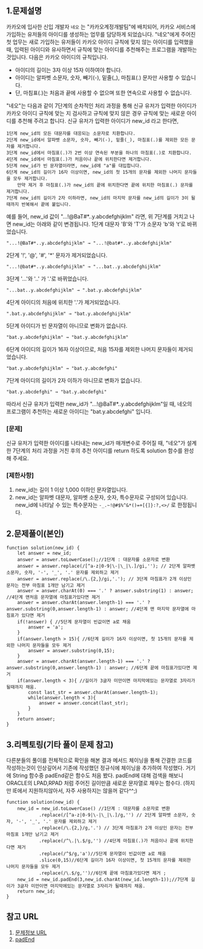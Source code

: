 ## 1.문제설명
카카오에 입사한 신입 개발자 ```네오``` 는 "카카오계정개발팀"에 배치되어, 카카오 서비스에 가입하는 유저들의 아이디를 생성하는 업무를 담당하게 되었습니다. "네오"에게 주어진 첫 업무는 새로 가입하는 유저들이 카카오 아이디 규칙에 맞지 않는 아이디를 입력했을 때, 입력된 아이디와 유사하면서 규칙에 맞는 아이디를 추천해주는 프로그램을 개발하는 것입니다.
다음은 카카오 아이디의 규칙입니다.

- 아이디의 길이는 3자 이상 15자 이하여야 합니다.
- 아이디는 알파벳 소문자, 숫자, 빼기(-), 밑줄(_), 마침표(.) 문자만 사용할 수 있습니다.
- 단, 마침표(.)는 처음과 끝에 사용할 수 없으며 또한 연속으로 사용할 수 없습니다.

 "네오"는 다음과 같이 7단계의 순차적인 처리 과정을 통해 신규 유저가 입력한 아이디가 카카오 아이디 규칙에 맞는 지 검사하고 규칙에 맞지 않은 경우 규칙에 맞는 새로운 아이디를 추천해 주려고 합니다. 신규 유저가 입력한 아이디가 new_id 라고 한다면,

 ```
 1단계 new_id의 모든 대문자를 대응되는 소문자로 치환합니다.
2단계 new_id에서 알파벳 소문자, 숫자, 빼기(-), 밑줄(_), 마침표(.)를 제외한 모든 문자를 제거합니다.
3단계 new_id에서 마침표(.)가 2번 이상 연속된 부분을 하나의 마침표(.)로 치환합니다.
4단계 new_id에서 마침표(.)가 처음이나 끝에 위치한다면 제거합니다.
5단계 new_id가 빈 문자열이라면, new_id에 "a"를 대입합니다.
6단계 new_id의 길이가 16자 이상이면, new_id의 첫 15개의 문자를 제외한 나머지 문자들을 모두 제거합니다.
     만약 제거 후 마침표(.)가 new_id의 끝에 위치한다면 끝에 위치한 마침표(.) 문자를 제거합니다.
7단계 new_id의 길이가 2자 이하라면, new_id의 마지막 문자를 new_id의 길이가 3이 될 때까지 반복해서 끝에 붙입니다.
 ```
 예를 들어, new_id 값이 "...!@BaT#*..y.abcdefghijklm" 라면, 위 7단계를 거치고 나면 new_id는 아래와 같이 변경됩니다.
1단계 대문자 'B'와 'T'가 소문자 'b'와 't'로 바뀌었습니다.

```
"...!@BaT#*..y.abcdefghijklm" → "...!@bat#*..y.abcdefghijklm"
```

2단계 '!', '@', '#', '*' 문자가 제거되었습니다.

```
"...!@bat#*..y.abcdefghijklm" → "...bat..y.abcdefghijklm"
```

3단계 '...'와 '..' 가 '.'로 바뀌었습니다.
```
"...bat..y.abcdefghijklm" → ".bat.y.abcdefghijklm"
```
4단계 아이디의 처음에 위치한 '.'가 제거되었습니다.
```
".bat.y.abcdefghijklm" → "bat.y.abcdefghijklm"
```
5단계 아이디가 빈 문자열이 아니므로 변화가 없습니다.
```
"bat.y.abcdefghijklm" → "bat.y.abcdefghijklm"
```
6단계 아이디의 길이가 16자 이상이므로, 처음 15자를 제외한 나머지 문자들이 제거되었습니다.
```
"bat.y.abcdefghijklm" → "bat.y.abcdefghi"
```
7단계 아이디의 길이가 2자 이하가 아니므로 변화가 없습니다.
```
"bat.y.abcdefghi" → "bat.y.abcdefghi"
```
따라서 신규 유저가 입력한 new_id가 "...!@BaT#*..y.abcdefghijklm"일 때, 네오의 프로그램이 추천하는 새로운 아이디는 "bat.y.abcdefghi" 입니다.

### [문제]
신규 유저가 입력한 아이디를 나타내는 new_id가 매개변수로 주어질 때, "네오"가 설계한 7단계의 처리 과정을 거친 후의 추천 아이디를 return 하도록 solution 함수를 완성해 주세요.

### [제한사항]
1. new_id는 길이 1 이상 1,000 이하인 문자열입니다.
2. new_id는 알파벳 대문자, 알파벳 소문자, 숫자, 특수문자로 구성되어 있습니다.
new_id에 나타날 수 있는 특수문자는 ```-_.~!@#$%^&*()=+[{]}:?,<>/``` 로 한정됩니다.

## 2.문제풀이(본인)

```
function solution(new_id) {
    let answer = new_id;
    answer = answer.toLowerCase();//1단계 : 대문자를 소문자로 변환
    answer = answer.replace(/[^a-z|0-9|\-|\_|\.]/gi,''); // 2단계 알파벳 소문자, 숫자, '-', '_', '.' 문자를 제외하고 제거 
    answer = answer.replace(/\.{2,}/gi,'.'); // 3단계 마침표가 2개 이상인 문자는 전부 마침표 1개만 남기고 제거
    answer = answer.charAt(0) === '.' ? answer.substring(1) : answer; //4단계 맨처음 문자열에 마침표가있다면 제거
    answer = answer.charAt(answer.length-1) === '.' ? answer.substring(0,answer.length-1) : answer; //4단계 맨 마지막 문자열에 마침표가 있다면 제거
    if(!answer) { //5단계 문자열이 빈값이면 a로 채움
        answer = 'a';
    }
    if(answer.length > 15){ //6단계 길이가 16자 이상이면, 첫 15개의 문자를 제외한 나머지 문자들을 모두 제거
        answer = answer.substring(0,15);
    }
    answer = answer.charAt(answer.length-1) === '.' ? answer.substring(0,answer.length-1) : answer; //6단계 끝에 마침표가있다면 제거 
    if(answer.length < 3){ //길이가 3글자 미만이면 마지막에있는 문자열로 3자리가 될때까지 채움.
        const last_str = answer.charAt(answer.length-1);
        while(answer.length < 3){
            answer = answer.concat(last_str);
        }
    }
    return answer;
}
```
## 3.리펙토링(기타 풀이 문제 참고)
다른분들의 풀이를 전체적으로 확인을 해본 결과 메서드 체이닝을 통해 간결한 코드를 작성하는것이 인상깊어서 기존에 작성했던 정규식에 체이닝을 추가하여 작성했다.
거기에 String 함수중 padEnd같은 함수도 처음 봤다. padEnd에 대해 검색을 해보니 ORACLE의 LPAD,RPAD 처럼 주어진 길이만큼 새로운 문자열로 채우는 함수다. (하지만 IE에서 지원하지않아서, 자주 사용하지는 않을꺼 같다^^;)
```
function solution(new_id) {
    new_id = new_id.toLowerCase() //1단계 : 대문자를 소문자로 변환
            .replace(/[^a-z|0-9|\-|\_|\.]/g,'') // 2단계 알파벳 소문자, 숫자, '-', '_', '.' 문자를 제외하고 제거 
            .replace(/\.{2,}/g,'.') // 3단계 마침표가 2개 이상인 문자는 전부 마침표 1개만 남기고 제거
            .replace(/^\.|\.$/g,'') //4단계 마침표(.)가 처음이나 끝에 위치한다면 제거
            .replace(/^$/g,'a')//5단계 문자열이 빈값이면 a로 채움
            .slice(0,15)//6단계 길이가 16자 이상이면, 첫 15개의 문자를 제외한 나머지 문자들을 모두 제거
            .replace(/\.$/g,'')//6단계 끝에 마침표가있다면 제거 ;
    new_id = new_id.padEnd(3,new_id.charAt(new_id.length-1));//7단계 길이가 3글자 미만이면 마지막에있는 문자열로 3자리가 될때까지 채움.
    return new_id;
}
```
## 참고 URL
1. [문제정보 URL](https://programmers.co.kr/learn/courses/30/lessons/72410?language=javascript)
2. [padEnd](https://developer.mozilla.org/ko/docs/Web/JavaScript/Reference/Global_Objects/String/padEnd)

